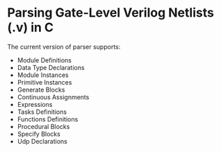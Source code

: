 Parsing Gate-Level Verilog Netlists (.v) in C
===

The current version of parser supports:

* Module Definitions
* Data Type Declarations
* Module Instances
* Primitive Instances
* Generate Blocks
* Continuous Assignments
* Expressions
* Tasks Definitions
* Functions Definitions
* Procedural Blocks
* Specify Blocks
* Udp Declarations
